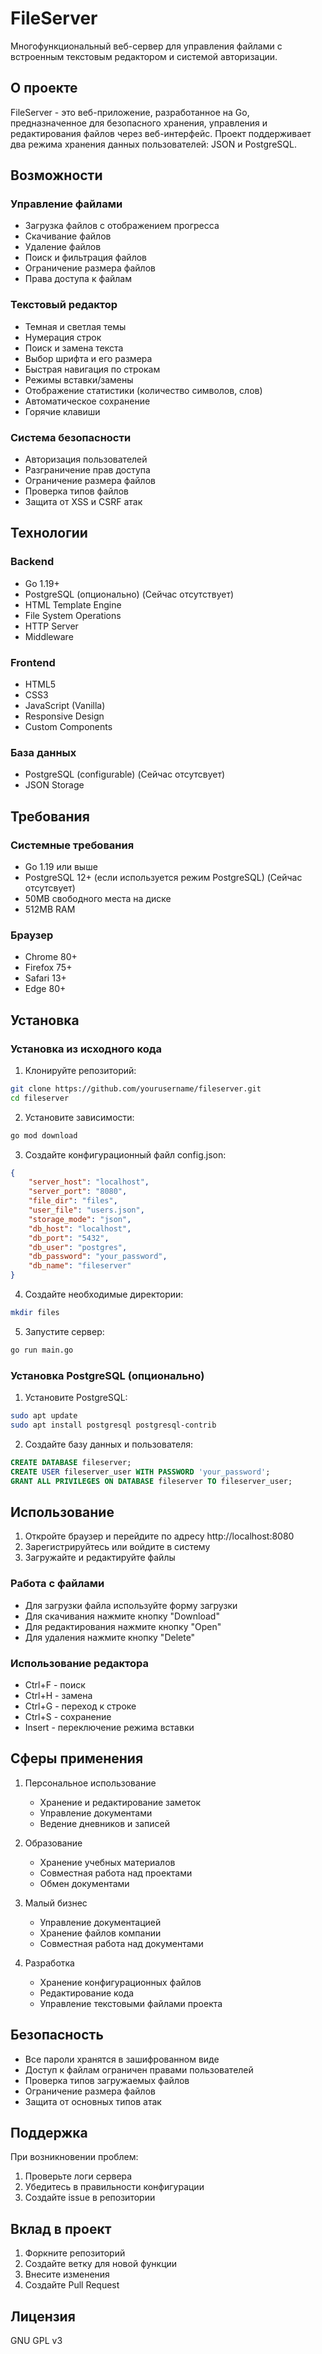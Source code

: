 # FileServer

Многофункциональный веб-сервер для управления файлами с встроенным текстовым редактором и системой авторизации.

## О проекте

FileServer - это веб-приложение, разработанное на Go, предназначенное для безопасного хранения, управления и редактирования файлов через веб-интерфейс. Проект поддерживает два режима хранения данных пользователей: JSON и PostgreSQL.

## Возможности

### Управление файлами
- Загрузка файлов с отображением прогресса
- Скачивание файлов
- Удаление файлов
- Поиск и фильтрация файлов
- Ограничение размера файлов
- Права доступа к файлам

### Текстовый редактор
- Темная и светлая темы
- Нумерация строк
- Поиск и замена текста
- Выбор шрифта и его размера
- Быстрая навигация по строкам
- Режимы вставки/замены
- Отображение статистики (количество символов, слов)
- Автоматическое сохранение
- Горячие клавиши

### Система безопасности
- Авторизация пользователей
- Разграничение прав доступа
- Ограничение размера файлов
- Проверка типов файлов
- Защита от XSS и CSRF атак

## Технологии

### Backend
- Go 1.19+
- PostgreSQL (опционально) (Сейчас отсутствует)
- HTML Template Engine
- File System Operations
- HTTP Server
- Middleware

### Frontend
- HTML5
- CSS3
- JavaScript (Vanilla)
- Responsive Design
- Custom Components

### База данных
- PostgreSQL (configurable) (Сейчас отсутсвует)
- JSON Storage

## Требования

### Системные требования
- Go 1.19 или выше
- PostgreSQL 12+ (если используется режим PostgreSQL) (Сейчас отсутсвует)
- 50MB свободного места на диске
- 512MB RAM

### Браузер
- Chrome 80+
- Firefox 75+
- Safari 13+
- Edge 80+

## Установка

### Установка из исходного кода

1. Клонируйте репозиторий:
```bash
git clone https://github.com/yourusername/fileserver.git
cd fileserver
```

2. Установите зависимости:
```bash
go mod download
```

3. Создайте конфигурационный файл config.json:
```json
{
    "server_host": "localhost",
    "server_port": "8080",
    "file_dir": "files",
    "user_file": "users.json",
    "storage_mode": "json",
    "db_host": "localhost",
    "db_port": "5432",
    "db_user": "postgres",
    "db_password": "your_password",
    "db_name": "fileserver"
}
```

4. Создайте необходимые директории:
```bash
mkdir files
```

5. Запустите сервер:
```bash
go run main.go
```

### Установка PostgreSQL (опционально)

1. Установите PostgreSQL:
```bash
sudo apt update
sudo apt install postgresql postgresql-contrib
```

2. Создайте базу данных и пользователя:
```sql
CREATE DATABASE fileserver;
CREATE USER fileserver_user WITH PASSWORD 'your_password';
GRANT ALL PRIVILEGES ON DATABASE fileserver TO fileserver_user;
```

## Использование

1. Откройте браузер и перейдите по адресу http://localhost:8080
2. Зарегистрируйтесь или войдите в систему
3. Загружайте и редактируйте файлы

### Работа с файлами
- Для загрузки файла используйте форму загрузки
- Для скачивания нажмите кнопку "Download"
- Для редактирования нажмите кнопку "Open"
- Для удаления нажмите кнопку "Delete"

### Использование редактора
- Ctrl+F - поиск
- Ctrl+H - замена
- Ctrl+G - переход к строке
- Ctrl+S - сохранение
- Insert - переключение режима вставки

## Сферы применения

1. Персональное использование
   - Хранение и редактирование заметок
   - Управление документами
   - Ведение дневников и записей

2. Образование
   - Хранение учебных материалов
   - Совместная работа над проектами
   - Обмен документами

3. Малый бизнес
   - Управление документацией
   - Хранение файлов компании
   - Совместная работа над документами

4. Разработка
   - Хранение конфигурационных файлов
   - Редактирование кода
   - Управление текстовыми файлами проекта

## Безопасность

- Все пароли хранятся в зашифрованном виде
- Доступ к файлам ограничен правами пользователей
- Проверка типов загружаемых файлов
- Ограничение размера файлов
- Защита от основных типов атак

## Поддержка

При возникновении проблем:
1. Проверьте логи сервера
2. Убедитесь в правильности конфигурации
3. Создайте issue в репозитории

## Вклад в проект

1. Форкните репозиторий
2. Создайте ветку для новой функции
3. Внесите изменения
4. Создайте Pull Request

## Лицензия

GNU GPL v3

